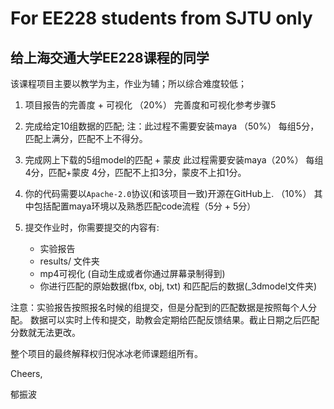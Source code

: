 # For EE228 students from SJTU only
## 给上海交通大学EE228课程的同学

该课程项目主要以教学为主，作业为辅；所以综合难度较低；

1. 项目报告的完善度 + 可视化 （20%）
完善度和可视化参考步骤5

2. 完成给定10组数据的匹配; 注：此过程不需要安装maya （50%）
每组5分，匹配上满分，匹配不上不得分。

3. 完成网上下载的5组model的匹配 + 蒙皮 此过程需要安装maya（20%）
每组4分，匹配+蒙皮 4分，匹配不上扣3分，蒙皮不上扣1分。

4. 你的代码需要以`Apache-2.0`协议(和该项目一致)开源在GitHub上. （10%）
其中包括配置maya环境以及熟悉匹配code流程（5分 + 5分）

5. 提交作业时，你需要提交的内容有: 
    * 实验报告
    * results/ 文件夹
    * mp4可视化 (自动生成或者你通过屏幕录制得到)
    * 你进行匹配的原始数据(fbx, obj, txt) 和匹配后的数据(_3dmodel文件夹)

注意：实验报告按照报名时候的组提交，但是分配到的匹配数据是按照每个人分配。
数据可以实时上传和提交，助教会定期给匹配反馈结果。截止日期之后匹配分数就无法更改。

整个项目的最终解释权归倪冰冰老师课题组所有。

Cheers,

郁振波